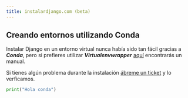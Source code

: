 ```yaml
---
title: instalardjango.com (beta)
---
```


## Creando entornos utilizando Conda

Instalar Django en un entorno virtual nunca había sido tan fácil gracias a ***Conda***, pero si prefieres utilizar ***Virtualenvwrapper*** [aquí](./virtualenv/) encontrarás un manual.

Si tienes algún problema durante la instalación [ábreme un ticket](https://github.com/hcosta/instalardjango.com/issues) y lo verficamos.

```python
print("Hola conda")
```

